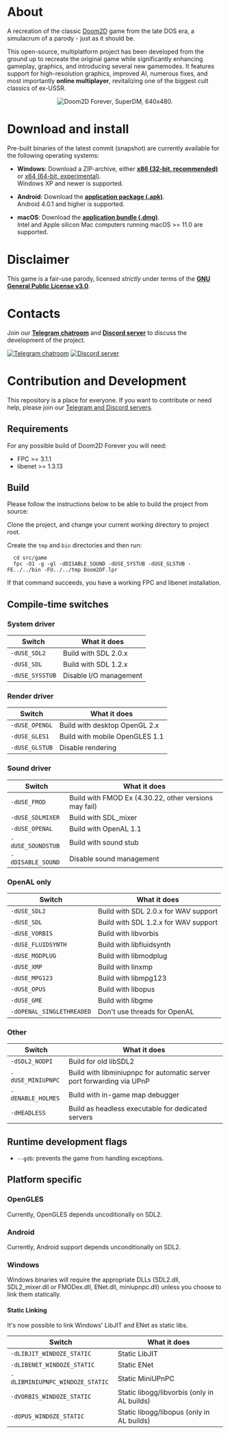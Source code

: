 # About

A recreation of the classic [Doom2D](https://doomwiki.org/wiki/Doom_2D) game from the late DOS era, a simulacrum of a parody - just as it should be.

This open-source, multiplatform project has been developed from the ground up to recreate the original game while significantly enhancing gameplay, graphics, and introducing several new gamemodes. It features support for high-resolution graphics, improved AI, numerous fixes, and most importantly **online multiplayer**, revitalizing one of the biggest cult classics of ex-USSR.

<p align="center">
    <img src="https://doom2d.org/doom2d_forever/about/DFsml.jpg" alt="Doom2D Forever, SuperDM, 640x480.">
</p>

# Download and install

Pre-built binaries of the latest commit (snapshot) are currently available for the following operating systems:

- **Windows**: Download a ZIP-archive, either [**x86 (32-bit, recommended)**](https://github.com/Doom2D/flake.nix/releases/latest/download/doom2df_windows.x86.zip) or [x64 (64-bit, experimental)](https://github.com/Doom2D/flake.nix/releases/latest/download/doom2df_win64.x86-64.zip).  
  Windows XP and newer is supported.

- **Android**: Download the [**application package (.apk)**](https://github.com/Doom2D/flake.nix/releases/latest/download/Doom2D-Forever.apk).  
  Android 4.0.1 and higher is supported.

- **macOS**: Download the [**application bundle (.dmg)**](https://github.com/Doom2D/flake.nix/releases/latest/download/Doom2D-Forever.dmg).  
  Intel and Apple silicon Mac computers running macOS >= 11.0 are supported.

# Disclaimer

This game is a fair-use parody, licensed _strictly_ under terms of the [**GNU General Public License v3.0**](COPYING).

# Contacts

Join our [**Telegram chatroom**](https://t.me/doom2d) and [**Discord server**](https://discord.gg/sGpJwMy) to discuss the development of the project.

[![Telegram chatroom](https://img.shields.io/badge/Telegram-2CA5E0?style=flat-squeare&logo=telegram&logoColor=white)](https://t.me/doom2d)
[![Discord server](https://img.shields.io/badge/chat-Discord-8c9eff?logo=discord&logoColor=ffffff)](https://discord.gg/sGpJwMy)

# Contribution and Development

This repository is a place for everyone. If you want to contribute or need help, please join our [Telegram and Discord servers](#contacts).

## Requirements

For any possible build of Doom2D Forever you will need:

- FPC >= 3.1.1
- libenet >= 1.3.13

## Build

Please follow the instructions below to be able to build the project from source:

Clone the project, and change your current working directory to project root.

Create the `tmp` and `bin` directories and then run:

```shell
  cd src/game
  fpc -O1 -g -gl -dDISABLE_SOUND -dUSE_SYSTUB -dUSE_GLSTUB -FE../../bin -FU../../tmp Doom2DF.lpr
```

If that command succeeds, you have a working FPC and libenet installation.

## Compile-time switches

### System driver

| Switch          | What it does           |
|-----------------|------------------------|
| `-dUSE_SDL2`    | Build with SDL 2.0.x   |
| `-dUSE_SDL`     | Build with SDL 1.2.x   |
| `-dUSE_SYSSTUB` | Disable I/O management |

### Render driver

| Switch         | What it does                   |
|----------------|--------------------------------|
| `-dUSE_OPENGL` | Build with desktop OpenGL 2.x  |
| `-dUSE_GLES1`  | Build with mobile OpenGLES 1.1 |
| `-dUSE_GLSTUB` | Disable rendering              |

### Sound driver

| Switch            | What it does                                          |
|-------------------|-------------------------------------------------------|
| `-dUSE_FMOD`      | Build with FMOD Ex (4.30.22, other versions may fail) |
| `-dUSE_SDLMIXER`  | Build with SDL_mixer                                  |
| `-dUSE_OPENAL`    | Build with OpenAL 1.1                                 |
| `-dUSE_SOUNDSTUB` | Build with sound stub                                 |
| `-dDISABLE_SOUND` | Disable sound management                              |

### OpenAL only

| Switch                      | What it does                         |
|-----------------------------|--------------------------------------|
| `-dUSE_SDL2`                | Build with SDL 2.0.x for WAV support |
| `-dUSE_SDL`                 | Build with SDL 1.2.x for WAV support |
| `-dUSE_VORBIS`              | Build with libvorbis                 |
| `-dUSE_FLUIDSYNTH`          | Build with libfluidsynth             |
| `-dUSE_MODPLUG`             | Build with libmodplug                |
| `-dUSE_XMP`                 | Build with linxmp                    |
| `-dUSE_MPG123`              | Build with libmpg123                 |
| `-dUSE_OPUS`                | Build with libopus                   |
| `-dUSE_GME`                 | Build with libgme                    |
| `-dOPENAL_SINGLETHREADED`   | Don't use threads for OpenAL         |

### Other

| Switch            | What it does                                                          |
|-------------------|-----------------------------------------------------------------------|
| `-dSDL2_NODPI`    | Build for old libSDL2                                                 |
| `-dUSE_MINIUPNPC` | Build with libminiupnpc for automatic server port forwarding via UPnP |
| `-dENABLE_HOLMES` | Build with in-game map debugger                                       |
| `-dHEADLESS`      | Build as headless executable for dedicated servers                    |

## Runtime development flags
- `--gdb`: prevents the game from handling exceptions.

## Platform specific

### OpenGLES
Currently, OpenGLES depends uncoditionally on SDL2.

### Android
Currently, Android support depends unconditionally on SDL2.

### Windows
Windows binaries will require the appropriate DLLs (SDL2.dll, SDL2_mixer.dll or
FMODex.dll, ENet.dll, miniupnpc.dll) unless you choose to link them statically.

#### Static Linking
It's now possible to link Windows' LibJIT and ENet as static libs.

| Switch                          | What it does                                |
|---------------------------------|---------------------------------------------|
| `-dLIBJIT_WINDOZE_STATIC`       | Static LibJIT                               |
| `-dLIBENET_WINDOZE_STATIC`      | Static ENet                                 |
| `-dLIBMINIUPNPC_WINDOZE_STATIC` | Static MiniUPnPC                            |
| `-dVORBIS_WINDOZE_STATIC`       | Static libogg/libvorbis (only in AL builds) |
| `-dOPUS_WINDOZE_STATIC`         | Static libogg/libopus (only in AL builds)   |

